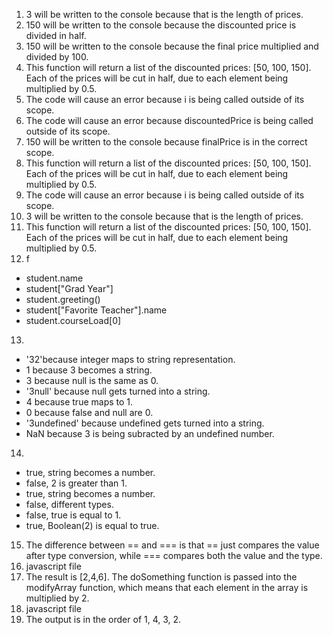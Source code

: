 1. 3 will be written to the console because that is the length of prices.
2. 150 will be written to the console because the discounted price is divided in half.
3. 150 will be written to the console because the final price multiplied and divided by 100.
4. This function will return a list of the discounted prices: [50, 100, 150]. Each of the prices will be cut in half, due to each element being multiplied by 0.5.
5. The code will cause an error because i is being called outside of its scope.
6. The code will cause an error because discountedPrice is being called outside of its scope.
7. 150 will be written to the console because finalPrice is in the correct scope.
8. This function will return a list of the discounted prices: [50, 100, 150]. Each of the prices will be cut in half, due to each element being multiplied by 0.5.
9. The code will cause an error because i is being called outside of its scope.
10. 3 will be written to the console because that is the length of prices.
11. This function will return a list of the discounted prices: [50, 100, 150]. Each of the prices will be cut in half, due to each element being multiplied by 0.5.
12. f
  - student.name
  - student["Grad Year"]
  - student.greeting()
  - student["Favorite Teacher"].name
  - student.courseLoad[0]
13. 
  - '32'because integer maps to string representation.
  - 1 because 3 becomes a string.
  - 3 because null is the same as 0.
  - '3null' because null gets turned into a string.
  - 4 because true maps to 1.
  - 0 because false and null are 0.
  - '3undefined' because undefined gets turned into a string.
  - NaN because 3 is being subracted by an undefined number.
14. 
  - true, string becomes a number.
  - false, 2 is greater than 1.
  - true, string becomes a number.
  - false, different types.
  - false, true is equal to 1.
  - true, Boolean(2) is equal to true.

15. The difference between == and === is that == just compares the value after type conversion, while === compares both the value and the type.
16. javascript file
17. The result is [2,4,6]. The doSomething function is passed into the modifyArray function, which means that each element in the array is multiplied by 2. 
18. javascript file
19. The output is in the order of 1, 4, 3, 2.
